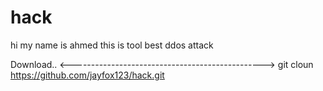# hack
hi my name is ahmed 
this is tool best ddos attack

Download..
<------------------------------------------------>
git cloun https://github.com/jayfox123/hack.git

